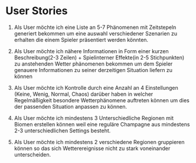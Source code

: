 # User Stories

  1. Als User möchte ich eine Liste an 5-7 Phänomenen mit Zeitstepeln generiert bekommen um eine auswahl verschiedener Szenarien zu erhalten die einem Spieler präsentiert werden könnten.

  1. Als User möchte ich nähere Informationen in Form einer kurzen Beschreibung(2-3 Zeilen) + Spielinterner Effekte(in 2-5 Stichpunkten) zu anstehenden Wetter phänomenen bekommen um dem Spieler genauere Informationen zu seiner derzeitigen Situation liefern zu können

  1. Als User möchte ich Kontrolle durch eine Anzahl an 4 Einstellungen (Keine, Wenig, Normal, Chaos) darüber haben in welcher Regelmäßigkeit besondere Wetterphänomene auftreten können um dies der passenden Situation anpassen zu können.
  
  1. Als User möchte ich mindestens 3 Unterschiedliche Regionen mit Biomen erstellen können weil eine reguläre Champagne aus mindestens 2-3 unterschiedlichen Settings besteht.

  1. Als User möchte ich mindestens 2 verschiedene Regionen gruppieren können so das sich Wetterereignisse nicht zu stark voneinander unterscheiden.
